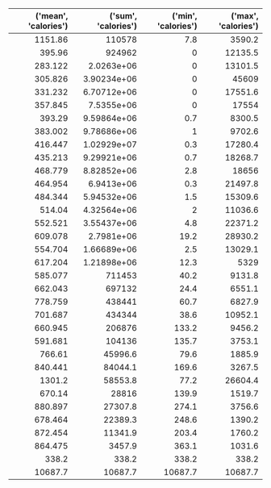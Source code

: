 |   ('mean', 'calories') |   ('sum', 'calories') |   ('min', 'calories') |   ('max', 'calories') |
|-----------------------:|----------------------:|----------------------:|----------------------:|
|               1151.86  |      110578           |                   7.8 |                3590.2 |
|                395.96  |      924962           |                   0   |               12135.5 |
|                283.122 |           2.0263e+06  |                   0   |               13101.5 |
|                305.826 |           3.90234e+06 |                   0   |               45609   |
|                331.232 |           6.70712e+06 |                   0   |               17551.6 |
|                357.845 |           7.5355e+06  |                   0   |               17554   |
|                393.29  |           9.59864e+06 |                   0.7 |                8300.5 |
|                383.002 |           9.78686e+06 |                   1   |                9702.6 |
|                416.447 |           1.02929e+07 |                   0.3 |               17280.4 |
|                435.213 |           9.29921e+06 |                   0.7 |               18268.7 |
|                468.779 |           8.82852e+06 |                   2.8 |               18656   |
|                464.954 |           6.9413e+06  |                   0.3 |               21497.8 |
|                484.344 |           5.94532e+06 |                   1.5 |               15309.6 |
|                514.04  |           4.32564e+06 |                   2   |               11036.6 |
|                552.521 |           3.55437e+06 |                   4.8 |               22371.2 |
|                609.078 |           2.7981e+06  |                  19.2 |               28930.2 |
|                554.704 |           1.66689e+06 |                   2.5 |               13029.1 |
|                617.204 |           1.21898e+06 |                  12.3 |                5329   |
|                585.077 |      711453           |                  40.2 |                9131.8 |
|                662.043 |      697132           |                  24.4 |                6551.1 |
|                778.759 |      438441           |                  60.7 |                6827.9 |
|                701.687 |      434344           |                  38.6 |               10952.1 |
|                660.945 |      206876           |                 133.2 |                9456.2 |
|                591.681 |      104136           |                 135.7 |                3753.1 |
|                766.61  |       45996.6         |                  79.6 |                1885.9 |
|                840.441 |       84044.1         |                 169.6 |                3267.5 |
|               1301.2   |       58553.8         |                  77.2 |               26604.4 |
|                670.14  |       28816           |                 139.9 |                1519.7 |
|                880.897 |       27307.8         |                 274.1 |                3756.6 |
|                678.464 |       22389.3         |                 248.6 |                1390.2 |
|                872.454 |       11341.9         |                 203.4 |                1760.2 |
|                864.475 |        3457.9         |                 363.1 |                1031.6 |
|                338.2   |         338.2         |                 338.2 |                 338.2 |
|              10687.7   |       10687.7         |               10687.7 |               10687.7 |